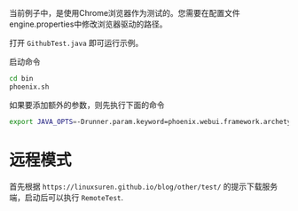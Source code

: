 当前例子中，是使用Chrome浏览器作为测试的。您需要在配置文件engine.properties中修改浏览器驱动的路径。

打开 `GithubTest.java` 即可运行示例。

启动命令  
```bash
cd bin
phoenix.sh
```

如果要添加额外的参数，则先执行下面的命令
```bash
export JAVA_OPTS=-Drunner.param.keyword=phoenix.webui.framework.archetype
```

# 远程模式

首先根据 `https://linuxsuren.github.io/blog/other/test/` 的提示下载服务端，启动后可以执行 `RemoteTest`.